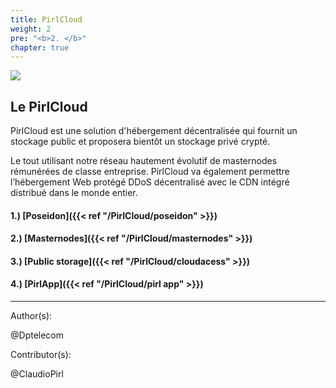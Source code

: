 ```yaml
---
title: PirlCloud
weight: 2
pre: "<b>2. </b>"
chapter: true
---
```

![](/images_headers/cloudpowereddark.png)


## Le PirlCloud


PirlCloud est une solution d'hébergement décentralisée qui fournit un stockage public et proposera bientôt un stockage privé crypté.

Le tout utilisant notre réseau hautement évolutif de masternodes rémunérées de classe entreprise.
PirlCloud va également permettre l’hébergement Web protégé DDoS décentralisé avec le CDN intégré distribué dans le monde entier.




#### 1.) [Poseidon]({{< ref "/PirlCloud/poseidon" >}})
#### 2.) [Masternodes]({{< ref "/PirlCloud/masternodes" >}})
#### 3.) [Public storage]({{< ref "/PirlCloud/cloudacess" >}})
#### 4.) [PirlApp]({{< ref "/PirlCloud/pirl app" >}})



---
Author(s):


@Dptelecom


Contributor(s):  

@ClaudioPirl

